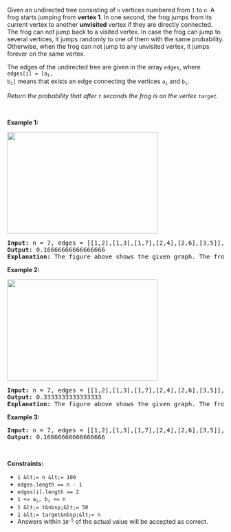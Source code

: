 Given an undirected tree consisting of `` n `` vertices numbered from `` 1 `` to `` n ``. A frog starts jumping from __vertex 1__. In one second, the frog jumps from its current vertex to another __unvisited__ vertex if they are directly connected. The frog can not jump back to a visited vertex. In case the frog can jump to several vertices, it jumps randomly to one of them with the same probability. Otherwise, when the frog can not jump to any unvisited vertex, it jumps forever on the same vertex.

The edges of the undirected tree are given in the array `` edges ``, where <code>edges[i] = [a<sub>i</sub>, b<sub>i</sub>]</code> means that exists an edge connecting the vertices <code>a<sub>i</sub></code> and <code>b<sub>i</sub></code>.

_Return the probability that after `` t `` seconds the frog is on the vertex `` target ``._

&nbsp;

__Example 1:__

<img alt="" src="https://assets.leetcode.com/uploads/2020/02/20/frog_2.png" style="width: 350px; height: 236px;"/>

<pre>
<strong>Input:</strong> n = 7, edges = [[1,2],[1,3],[1,7],[2,4],[2,6],[3,5]], t = 2, target = 4
<strong>Output:</strong> 0.16666666666666666 
<strong>Explanation: </strong>The figure above shows the given graph. The frog starts at vertex 1, jumping with 1/3 probability to the vertex 2 after <strong>second 1</strong> and then jumping with 1/2 probability to vertex 4 after <strong>second 2</strong>. Thus the probability for the frog is on the vertex 4 after 2 seconds is 1/3 * 1/2 = 1/6 = 0.16666666666666666. 
</pre>

__Example 2:__

<strong><img alt="" src="https://assets.leetcode.com/uploads/2020/02/20/frog_3.png" style="width: 350px; height: 236px;"/></strong>

<pre>
<strong>Input:</strong> n = 7, edges = [[1,2],[1,3],[1,7],[2,4],[2,6],[3,5]], t = 1, target = 7
<strong>Output:</strong> 0.3333333333333333
<strong>Explanation: </strong>The figure above shows the given graph. The frog starts at vertex 1, jumping with 1/3 = 0.3333333333333333 probability to the vertex 7 after <strong>second 1</strong>. 
</pre>

__Example 3:__

<pre>
<strong>Input:</strong> n = 7, edges = [[1,2],[1,3],[1,7],[2,4],[2,6],[3,5]], t = 20, target = 6
<strong>Output:</strong> 0.16666666666666666
</pre>

&nbsp;

__Constraints:__

*   `` 1 &lt;= n &lt;= 100 ``
*   `` edges.length == n - 1 ``
*   `` edges[i].length == 2 ``
*   <code>1 &lt;= a<sub>i</sub>, b<sub>i</sub> &lt;= n</code>
*   `` 1 &lt;= t&nbsp;&lt;= 50 ``
*   `` 1 &lt;= target&nbsp;&lt;= n ``
*   Answers within <code>10<sup>-5</sup></code> of the actual value will be accepted as correct.